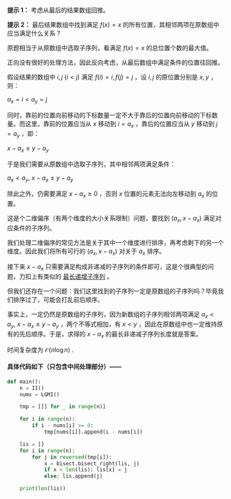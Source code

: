 **提示 1：** 考虑从最后的结果数组回推。

**提示 2：** 最后结果数组中找到满足 $f(x)=x$ 的所有位置，其相邻两项在原数组中应当满足什么关系？

原题相当于从原数组中选取子序列，看满足 $f(x)=x$ 的总位置个数的最大值。

正向没有很好的处理方法，因此反向考虑，从最后数组中满足条件的位置往回推。

假设结果的数组中 $i,j\ (i\lt j)$ 满足 $f(i)=i,f(j)=j$ ，设 $i,j$ 的原位置分别是 $x,y$ ，则：

$a_x=i\lt a_y=j$

同时，靠前的位置向前移动的下标数量一定不大于靠后的位置向前移动的下标数量。而这里，靠前的位置应当从 $x$ 移动到 $i=a_x$ ，靠后的位置应当从 $y$ 移动到 $j=a_y$ ，即：

$x-a_x\leq y-a_y$

于是我们需要从原数组中选取子序列，其中相邻两项满足条件：

$a_x\lt a_y,\ x-a_x\leq y-a_y$

除此之外，仍需要满足 $x-a_x\geq 0$ ，否则 $x$ 位置的元素无法向左移动到 $a_x$ 的位置。

这是个二维偏序（有两个维度的大小关系限制）问题，要找到 $(a_x,x-a_x)$ 满足对应条件的子序列。

我们处理二维偏序的常见方法是关于其中一个维度进行排序，再考虑剩下的另一个维度。因此我们将所有可行的 $(a_x, x-a_x)$ 对关于 $a_x$ 排序。

接下来 $x-a_x$ 只需要满足构成非递减的子序列的条件即可，这是个很典型的问题，力扣上有类似的 [最长递增子序列](https://leetcode.cn/problems/longest-increasing-subsequence/) 。

但我们还存在一个问题：我们这里找到的子序列一定是原数组的子序列吗？毕竟我们排序过了，可能会打乱前后顺序。

事实上，一定仍然是原数组的子序列，因为新数组的子序列相邻两项满足 $a_x\lt a_y,\ x-a_x\leq y-a_y$ ，两个不等式相加，有 $x\lt y$ ，因此在原数组中也一定维持原有的先后顺序。于是，求得的 $x-a_x$ 的最长非递减子序列长度就是答案。

时间复杂度为 $\mathcal{O}(n\log n)$ .

#### 具体代码如下（只包含中间处理部分）——

```Python []
def main():
    n = II()
    nums = LGMI()

    tmp = [[] for _ in range(n)]

    for i in range(n):
        if i - nums[i] >= 0:
            tmp[nums[i]].append(i - nums[i])

    lis = []
    for i in range(n):
        for j in reversed(tmp[i]):
            x = bisect.bisect_right(lis, j)
            if x < len(lis): lis[x] = j
            else: lis.append(j)

    print(len(lis))
```